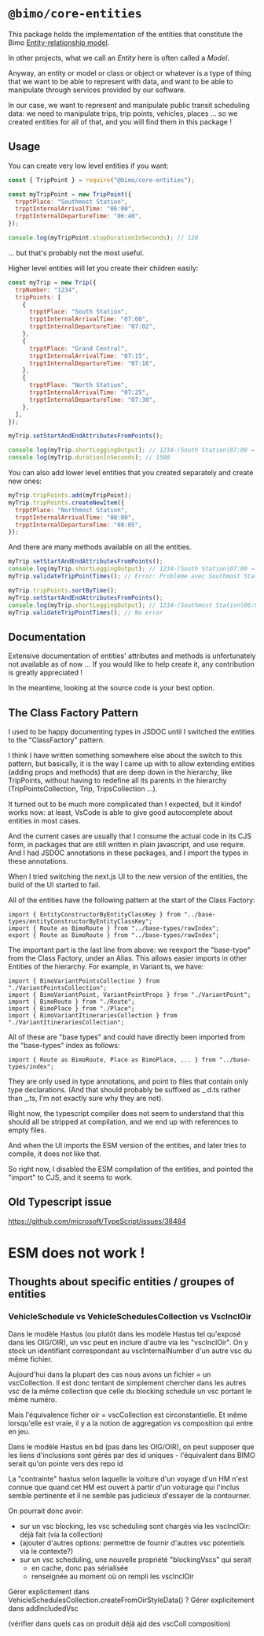 # `@bimo/core-entities`

This package holds the implementation of the entities that constitute the Bimo [Entity-relationship model](https://en.wikipedia.org/wiki/Entity%E2%80%93relationship_model).

In other projects, what we call an _Entity_ here is often called a _Model_.

Anyway, an entity or model or class or object or whatever is a type of thing that we want to be able to represent with data, and want to be able to manipulate through services provided by our software.

In our case, we want to represent and manipulate public transit scheduling data: we need to manipulate trips, trip points, vehicles, places ... so we created entities for all of that, and you will find them in this package !

## Usage

You can create very low level entities if you want:

```javascript
const { TripPoint } = require("@bimo/core-entities");

const myTripPoint = new TripPoint({
  trpptPlace: "Southmost Station",
  trpptInternalArrivalTime: "06:00",
  trpptInternalDepartureTime: "06:40",
});

console.log(myTripPoint.stopDurationInSeconds); // 120
```

... but that's probably not the most useful.

Higher level entities will let you create their children easily:

```javascript
const myTrip = new Trip({
  trpNumber: "1234",
  tripPoints: [
    {
      trpptPlace: "South Station",
      trpptInternalArrivalTime: "07:00",
      trpptInternalDepartureTime: "07:02",
    },
    {
      trpptPlace: "Grand Central",
      trpptInternalArrivalTime: "07:15",
      trpptInternalDepartureTime: "07:16",
    },
    {
      trpptPlace: "North Station",
      trpptInternalArrivalTime: "07:25",
      trpptInternalDepartureTime: "07:30",
    },
  ],
});

myTrip.setStartAndEndAttributesFromPoints();

console.log(myTrip.shortLoggingOutput); // 1234-(South Station|07:00 → 07:25|North Station)
console.log(myTrip.durationInSeconds); // 1500
```

You can also add lower level entities that you created separately and create new ones:

```javascript
myTrip.tripPoints.add(myTripPoint);
myTrip.tripPoints.createNewItem({
  trpptPlace: "Northmost Station",
  trpptInternalArrivalTime: "08:00",
  trpptInternalDepartureTime: "08:05",
});
```

And there are many methods available on all the entities.

```javascript
myTrip.setStartAndEndAttributesFromPoints();
console.log(myTrip.shortLoggingOutput); // 1234-(South Station|07:00 → 08:00|Northmost Station)
myTrip.validateTripPointTimes(); // Error: Problème avec Southmost Station(A:06:00, D:06:02, noStopping:0): Arrivée avant le départ du précédent (North Station(A:07:25, D:07:25, noStopping:0))

myTrip.tripPoints.sortByTime();
myTrip.setStartAndEndAttributesFromPoints();
console.log(myTrip.shortLoggingOutput); // 1234-(Southmost Station|06:02 → 08:00|Northmost Station)
myTrip.validateTripPointTimes(); // No error
```

## Documentation

Extensive documentation of entities' attributes and methods is unfortunately not available as of now ... If you would like to help create it, any contribution is greatly appreciated !

In the meantime, looking at the source code is your best option.

## The Class Factory Pattern

I used to be happy documenting types in JSDOC until I switched the entities to the "ClassFactory" pattern.

I think I have written something somewhere else about the switch to this pattern, but basically, it is the way I came up with to allow extending entities (adding props and methods) that are deep down in the hierarchy, like TripPoints, without having to redefine all its parents in the hierarchy (TripPointsCollection, Trip, TripsCollection ...).

It turned out to be much more complicated than I expected, but it kindof works now: at least, VsCode is able to give good autocomplete about entities in most cases.

And the current cases are usually that I consume the actual code in its CJS form, in packages that are still written in plain javascript, and use require.
And I had JSDOC annotations in these packages, and I import the types in these annotations.

When I tried switching the next.js UI to the new version of the entities, the build of the UI started to fail.

All of the entities have the following pattern at the start of the Class Factory:

```
import { EntityConstructorByEntityClassKey } from "../base-types/entityConstructorByEntityClassKey";
import { Route as BimoRoute } from "../base-types/rawIndex";
export { Route as BimoRoute } from "../base-types/rawIndex";
```

The important part is the last line from above: we reexport the "base-type" from the Class Factory, under an Alias.
This allows easier imports in other Entities of the hierarchy. For example, in Variant.ts, we have:

```
import { BimoVariantPointsCollection } from "./VariantPointsCollection";
import { BimoVariantPoint, VariantPointProps } from "./VariantPoint";
import { BimoRoute } from "./Route";
import { BimoPlace } from "./Place";
import { BimoVariantItinerariesCollection } from "./VariantItinerariesCollection";
```

All of these are "base types" and could have directly been imported from the "base-types" index as follows:

```
import { Route as BimoRoute, Place as BimoPlace, ... } from "../base-types/index";
```

They are only used in type annotations, and point to files that contain only type declarations. (And that should probably be suffixed as _.d.ts rather than _.ts, I'm not exactly sure why they are not).

Right now, the typescript compiler does not seem to understand that this should all be stripped at compilation, and we end up with references to empty files.

And when the UI imports the ESM version of the entities, and later tries to compile, it does not like that.

So right now, I disabled the ESM compilation of the entities, and pointed the "import" to CJS, and it seems to work.

## Old Typescript issue

https://github.com/microsoft/TypeScript/issues/38484


# ESM does not work !

## Thoughts about specific entities / groupes of entities

### VehicleSchedule vs VehicleSchedulesCollection vs VscInclOir

Dans le modèle Hastus (ou plutôt dans les modèle Hastus tel qu'exposé dans les OIG/OIR), un vsc peut en inclure d'autre via les "vscInclOir". On y stock un identifiant correspondant au vscInternalNumber d'un autre vsc du même fichier.

Aujourd'hui dans la plupart des cas nous avons un fichier = un vscCollection. Il est donc tentant de simplement chercher dans les autres vsc de la même collection que celle du blocking schedule un vsc portant le même numéro.

Mais l'équivalence ficher oir = vscCollection est circonstantielle. Et même lorsqu'elle est vraie, il y a la notion de aggregation vs composition qui entre en jeu.

Dans le modèle Hastus en bd (pas dans les OIG/OIR), on peut supposer que les liens d'inclusions sont gérés par des id uniques - l'équivalent dans BIMO serait qu'on pointe vers des repo id

La "contrainte" hastus selon laquelle la voiture d'un voyage d'un HM n'est connue que quand cet HM est ouvert à partir d'un voiturage qui l'inclus semble pertinente et il ne semble pas judicieux d'essayer de la contourner.

On pourrait donc avoir:

- sur un vsc blocking, les vsc scheduling sont chargés via les vscInclOir: déjà fait (via la collection)
- (ajouter d'autres options: permettre de fournir d'autres vsc potentiels via le contexte?)
- sur un vsc scheduling, une nouvelle propriété "blockingVscs" qui serait
  - en cache, donc pas sérialisée
  - renseignée au moment où on rempli les vscInclOir

Gérer explicitement dans VehicleSchedulesCollection.createFromOirStyleData() ?
Gérer explicitement dans addIncludedVsc

(vérifier dans quels cas on produit déjà ajd des vscColl composition)
